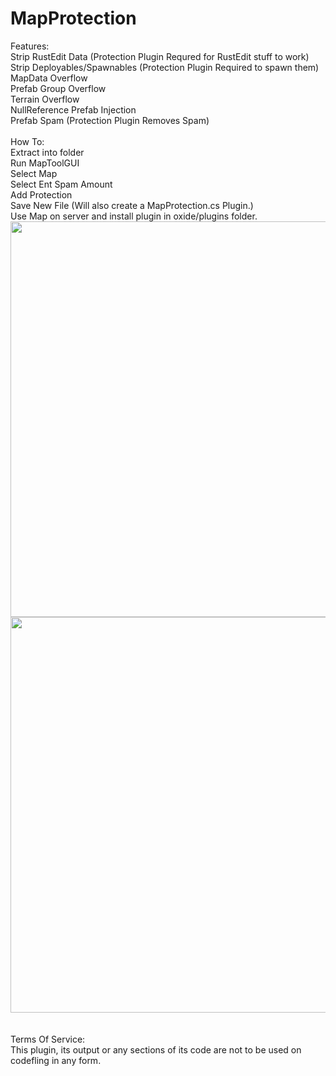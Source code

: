 # MapProtection

Features:<br>
Strip RustEdit Data (Protection Plugin Requred for RustEdit stuff to work)<br>
Strip Deployables/Spawnables (Protection Plugin Required to spawn them)<br>
MapData Overflow<br>
Prefab Group Overflow<br>
Terrain Overflow<br>
NullReference Prefab Injection<br>
Prefab Spam (Protection Plugin Removes Spam)<br>
<br>
How To:<br>
Extract into folder<br>
Run MapToolGUI<br>
Select Map<br>
Select Ent Spam Amount<br>
Add Protection<br>
Save New File (Will also create a MapProtection.cs Plugin.)<br>
Use Map on server and install plugin in oxide/plugins folder.<br>
<img src="https://media.discordapp.net/attachments/1060174059465342996/1155144331867467826/stage1.png?width=1552&height=1402" width="800" height="633"><br>
<img src="https://media.discordapp.net/attachments/1060174059465342996/1155144331548688424/stage2.png?width=2412&height=1402" width="800" height="633"><br>
<br><br>
Terms Of Service:<br>
This plugin, its output or any sections of its code are not to be used on codefling in any form.
